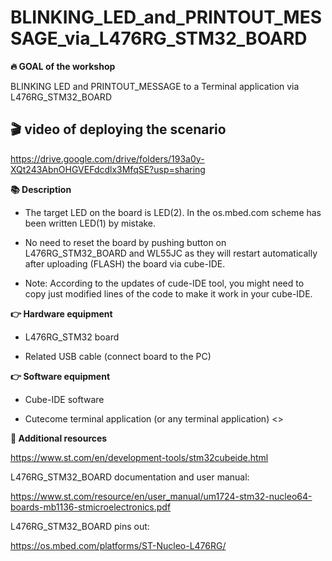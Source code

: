 # BLINKING_LED_and_PRINTOUT_MESSAGE_via_L476RG_STM32_BOARD

<b>🔥 GOAL of the workshop</b>

BLINKING LED and PRINTOUT_MESSAGE to a Terminal application via L476RG_STM32_BOARD

<b>🎬 video of deploying the scenario</b>
---
https://drive.google.com/drive/folders/193a0y-XQt243AbnOHGVEFdcdlx3MfqSE?usp=sharing

<b>📚 Description</b>

- The target LED on the board is LED(2).  In the os.mbed.com scheme has been written LED(1) by mistake.

- No need to reset the board by pushing button on L476RG_STM32_BOARD and WL55JC as they will restart automatically after uploading (FLASH) the board via cube-IDE.

- Note: According to the updates of cude-IDE tool, you might need to copy just modified lines of the code to make it work in your cube-IDE.

<b>👉 Hardware equipment</b>

- L476RG_STM32 board

- Related USB cable (connect board to the PC)

<b>👉 Software equipment</b>

- Cube-IDE software

- Cutecome terminal application (or any terminal application)
<>

<b>👋 Additional resources</b>

<Links for downloading STM-cube-IDE:>

https://www.st.com/en/development-tools/stm32cubeide.html

L476RG_STM32_BOARD documentation and user manual:

https://www.st.com/resource/en/user_manual/um1724-stm32-nucleo64-boards-mb1136-stmicroelectronics.pdf

L476RG_STM32_BOARD pins out:

https://os.mbed.com/platforms/ST-Nucleo-L476RG/
